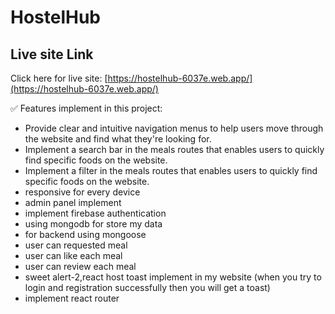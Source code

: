 # HostelHub

## Live site Link

Click here for live site: [https://hostelhub-6037e.web.app/](https://hostelhub-6037e.web.app/)


:white_check_mark: Features implement in this project:

- Provide clear and intuitive navigation menus to help users move through the website and find what they're looking for.
- Implement a search bar in the meals routes that enables users to quickly find specific foods on the website.
- Implement a filter in the meals routes that enables users to quickly find specific foods on the website.
- responsive for every device
- admin panel implement 
- implement firebase authentication 
- using mongodb for store my data 
- for backend using mongoose
- user can requested meal
- user can like each meal
- user can review each meal
- sweet alert-2,react host toast implement in my website (when you try to login and registration successfully then you will get a toast)
- implement react router
